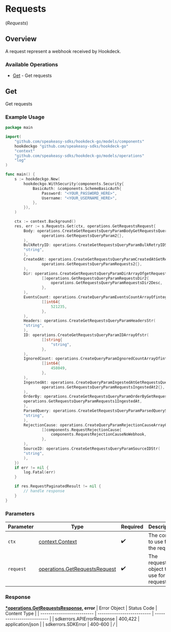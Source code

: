 # Requests
(*Requests*)

## Overview

A request represent a webhook received by Hookdeck.

### Available Operations

* [Get](#get) - Get requests

## Get

Get requests

### Example Usage

```go
package main

import(
	"github.com/speakeasy-sdks/hookdeck-go/models/components"
	hookdeckgo "github.com/speakeasy-sdks/hookdeck-go"
	"context"
	"github.com/speakeasy-sdks/hookdeck-go/models/operations"
	"log"
)

func main() {
    s := hookdeckgo.New(
        hookdeckgo.WithSecurity(components.Security{
            BasicAuth: &components.SchemeBasicAuth{
                Password: "<YOUR_PASSWORD_HERE>",
                Username: "<YOUR_USERNAME_HERE>",
            },
        }),
    )

    ctx := context.Background()
    res, err := s.Requests.Get(ctx, operations.GetRequestsRequest{
        Body: operations.CreateGetRequestsQueryParamBodyGetRequestsQueryParam2(
                operations.GetRequestsQueryParam2{},
        ),
        BulkRetryID: operations.CreateGetRequestsQueryParamBulkRetryIDStr(
        "string",
        ),
        CreatedAt: operations.CreateGetRequestsQueryParamCreatedAtGetRequestsQueryParamRequests2(
                operations.GetRequestsQueryParamRequests2{},
        ),
        Dir: operations.CreateGetRequestsQueryParamDirArrayOfgetRequestsQueryParamRequestsDir2(
                []operations.GetRequestsQueryParamRequestsDir2{
                    operations.GetRequestsQueryParamRequestsDir2Desc,
                },
        ),
        EventsCount: operations.CreateQueryParamEventsCountArrayOfinteger(
                []int64{
                    521235,
                },
        ),
        Headers: operations.CreateGetRequestsQueryParamHeadersStr(
        "string",
        ),
        ID: operations.CreateGetRequestsQueryParamIDArrayOfstr(
                []string{
                    "string",
                },
        ),
        IgnoredCount: operations.CreateQueryParamIgnoredCountArrayOfinteger(
                []int64{
                    458049,
                },
        ),
        IngestedAt: operations.CreateQueryParamIngestedAtGetRequestsQueryParamRequestsIngestedAt2(
                operations.GetRequestsQueryParamRequestsIngestedAt2{},
        ),
        OrderBy: operations.CreateGetRequestsQueryParamOrderByGetRequestsQueryParamRequests1(
        operations.GetRequestsQueryParamRequests1IngestedAt,
        ),
        ParsedQuery: operations.CreateGetRequestsQueryParamParsedQueryStr(
        "string",
        ),
        RejectionCause: operations.CreateQueryParamRejectionCauseArrayOfRequestRejectionCause(
                []components.RequestRejectionCause{
                    components.RequestRejectionCauseNoWebhook,
                },
        ),
        SourceID: operations.CreateGetRequestsQueryParamSourceIDStr(
        "string",
        ),
    })
    if err != nil {
        log.Fatal(err)
    }

    if res.RequestPaginatedResult != nil {
        // handle response
    }
}
```

### Parameters

| Parameter                                                                      | Type                                                                           | Required                                                                       | Description                                                                    |
| ------------------------------------------------------------------------------ | ------------------------------------------------------------------------------ | ------------------------------------------------------------------------------ | ------------------------------------------------------------------------------ |
| `ctx`                                                                          | [context.Context](https://pkg.go.dev/context#Context)                          | :heavy_check_mark:                                                             | The context to use for the request.                                            |
| `request`                                                                      | [operations.GetRequestsRequest](../../models/operations/getrequestsrequest.md) | :heavy_check_mark:                                                             | The request object to use for the request.                                     |


### Response

**[*operations.GetRequestsResponse](../../models/operations/getrequestsresponse.md), error**
| Error Object               | Status Code                | Content Type               |
| -------------------------- | -------------------------- | -------------------------- |
| sdkerrors.APIErrorResponse | 400,422                    | application/json           |
| sdkerrors.SDKError         | 400-600                    | */*                        |
